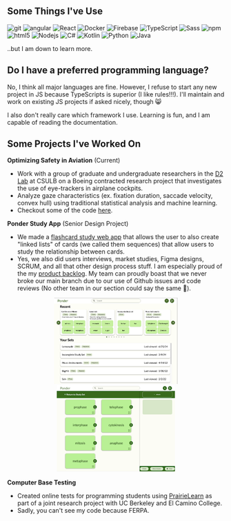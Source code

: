 ## Some Things I've Use
<p>
  <img alt="git" src="https://img.shields.io/badge/-Git-F05032?style=flat-square&logo=git&logoColor=white" />
  <img alt="angular" src="https://img.shields.io/badge/-Angular-DD0031?style=flat-square&logo=angular&logoColor=white" />
  <img alt="React" src="https://img.shields.io/badge/-React-45b8d8?style=flat-square&logo=react&logoColor=white" />
  <img alt="Docker" src="https://img.shields.io/badge/-Docker-46a2f1?style=flat-square&logo=docker&logoColor=white" />
  <img alt="Firebase" src="https://img.shields.io/badge/firebase-ffca28?style=flat-square&logo=firebase&logoColor=black" />
  <img alt="TypeScript" src="https://img.shields.io/badge/-TypeScript-007ACC?style=flat-square&logo=typescript&logoColor=white" />
  <img alt="Sass" src="https://img.shields.io/badge/-Sass-CC6699?style=flat-square&logo=sass&logoColor=white" />
  <img alt="npm" src="https://img.shields.io/badge/-NPM-CB3837?style=flat-square&logo=npm&logoColor=white" />
  <img alt="html5" src="https://img.shields.io/badge/-HTML5-E34F26?style=flat-square&logo=html5&logoColor=white" />
  <img alt="Nodejs" src="https://img.shields.io/badge/-Nodejs-43853d?style=flat-square&logo=Node.js&logoColor=white" />
  <img alt="C#" src="https://img.shields.io/badge/C%23-239120?style=flat-square&logo=csharp&logoColor=white" />
  <img alt="Kotlin" src="https://img.shields.io/badge/Kotlin-B125EA?style=flat-square&logo=kotlin&logoColor=white" />
  <img alt="Python" src="https://img.shields.io/badge/Python-FFD43B?style=flat-square&logo=python&logoColor=blue" />
  <img alt="Java" src="https://img.shields.io/badge/Java-%23ED8B00.svg?style=flat-square&logo=openjdk&logoColor=white" />
</p>

..but I am down to learn more. 

## Do I have a preferred programming language?
No, I think all major languages are fine. However, I refuse to start any new project in JS because TypeScripts is superior (I like rules!!!). I'll maintain and work on existing JS projects if asked nicely, though 😸

I also don't really care which framework I use. Learning is fun, and I am capable of reading the documentation.

## Some Projects I've Worked On
**Optimizing Safety in Aviation** (Current)
- Work with a group of graduate and undergraduate researchers in the [D2 Lab](https://home.csulb.edu/~bfu/lab.html) at CSULB on a Boeing contracted research project that investigates the use of eye-trackers in airplane cockpits.
- Analyze gaze characteristics (ex. fixation duration, saccade velocity, convex hull) using traditional statistical analysis and machine learning.
- Checkout some of the code [here](https://github.com/TheD2Lab).

**Ponder Study App** (Senior Design Project)
- We made a [flashcard study web app](https://github.com/PonderTeam/ponder-app) that allows the user to also create "linked lists" of cards (we called them sequences) that allow users to study the relationship between cards.
- Yes, we also did users interviews, market studies, Figma designs, SCRUM, and all that other design process stuff. I am especially proud of the my [product backlog](https://github.com/orgs/PonderTeam/projects/1/views/1). My team can proudly boast that we never broke our main branch due to our use of Github issues and code reviews (No other team in our section could say the same 🤣). 
<p align="center">
<img src="PonderHome.png" height="200">
<img src="PonderPreview.gif" height="200">
</p>

**Computer Base Testing**
- Created online tests for programming students using [PrairieLearn](https://www.prairielearn.com/) as part of a joint research project with UC Berkeley and El Camino College.
- Sadly, you can't see my code because FERPA.

<!--
**ashkjones/ashkjones** is a ✨ _special_ ✨ repository because its `README.md` (this file) appears on your GitHub profile.

Here are some ideas to get you started:

- 🔭 I’m currently working on ...
- 🌱 I’m currently learning ...
- 👯 I’m looking to collaborate on ...
- 🤔 I’m looking for help with ...
- 💬 Ask me about ...
- 📫 How to reach me: ...
- 😄 Pronouns: ...
- ⚡ Fun fact: ...
-->
